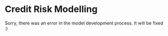# Credit Risk Modelling

Sorry, there was an error in the model development process. It will be fixed :)
